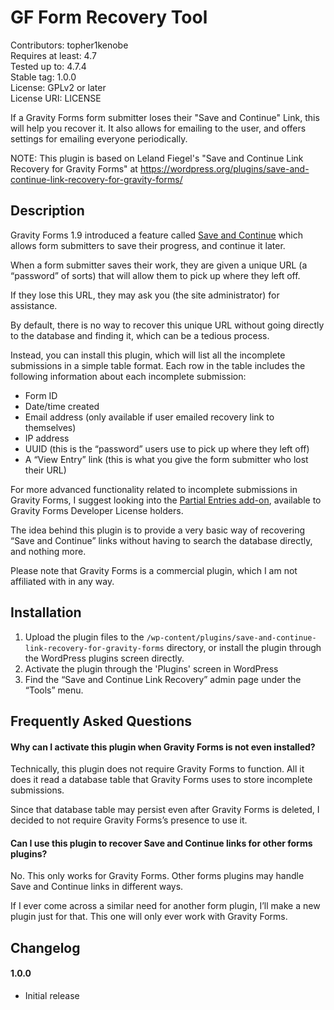 # GF Form Recovery Tool
Contributors: topher1kenobe  
Requires at least: 4.7  
Tested up to: 4.7.4  
Stable tag: 1.0.0  
License: GPLv2 or later  
License URI: LICENSE

If a Gravity Forms form submitter loses their "Save and Continue" Link, this will help you recover it. It also allows for emailing to the user, and offers settings for emailing everyone periodically.

NOTE: This plugin is based on Leland Fiegel's "Save and Continue Link Recovery for Gravity Forms" at https://wordpress.org/plugins/save-and-continue-link-recovery-for-gravity-forms/

## Description

Gravity Forms 1.9 introduced a feature called [Save and Continue](https://www.gravityhelp.com/gravity-forms-v1-9-save-continue/) which allows form submitters to save their progress, and continue it later.

When a form submitter saves their work, they are given a unique URL (a “password” of sorts) that will allow them to pick up where they left off.

If they lose this URL, they may ask you (the site administrator) for assistance.

By default, there is no way to recover this unique URL without going directly to the database and finding it, which can be a tedious process.

Instead, you can install this plugin, which will list all the incomplete submissions in a simple table format. Each row in the table includes the following information about each incomplete submission:

* Form ID
* Date/time created
* Email address (only available if user emailed recovery link to themselves)
* IP address
* UUID (this is the “password” users use to pick up where they left off)
* A “View Entry” link (this is what you give the form submitter who lost their URL)

For more advanced functionality related to incomplete submissions in Gravity Forms, I suggest looking into the [Partial Entries add-on](http://www.gravityforms.com/add-ons/partial-entries/), available to Gravity Forms Developer License holders.

The idea behind this plugin is to provide a very basic way of recovering “Save and Continue” links without having to search the database directly, and nothing more.

Please note that Gravity Forms is a commercial plugin, which I am not affiliated with in any way.

## Installation

1. Upload the plugin files to the `/wp-content/plugins/save-and-continue-link-recovery-for-gravity-forms` directory, or install the plugin through the WordPress plugins screen directly.
2. Activate the plugin through the 'Plugins' screen in WordPress
3. Find the “Save and Continue Link Recovery” admin page under the “Tools” menu.

## Frequently Asked Questions

#### Why can I activate this plugin when Gravity Forms is not even installed?

Technically, this plugin does not require Gravity Forms to function. All it does it read a database table that Gravity Forms uses to store incomplete submissions.

Since that database table may persist even after Gravity Forms is deleted, I decided to not require Gravity Forms’s presence to use it.

#### Can I use this plugin to recover Save and Continue links for other forms plugins?

No. This only works for Gravity Forms. Other forms plugins may handle Save and Continue links in different ways.

If I ever come across a similar need for another form plugin, I’ll make a new plugin just for that. This one will only ever work with Gravity Forms.

## Changelog

#### 1.0.0
* Initial release

